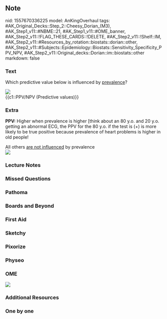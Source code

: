 ## Note
nid: 1557670336225
model: AnKingOverhaul
tags: #AK_Original_Decks::Step_2::Cheesy_Dorian_(M3), #AK_Step1_v11::#NBME::21, #AK_Step1_v11::#OME_banner, #AK_Step2_v11::!FLAG_THESE_CARDS::!DELETE, #AK_Step2_v11::!Shelf::IM, #AK_Step2_v11::#Resources_by_rotation::biostats::dorian::other, #AK_Step2_v11::#Subjects::Epidemiology::Biostats::Sensitivity_Specificity_PPV_NPV, #AK_Step2_v11::Original_decks::Dorian::im::biostats::other
markdown: false

### Text
Which predictive value below is influenced by <u>prevalence</u>?
<div>
  <img src="paste-4842820439375875.jpg">
  <div>
    {{c1::PPV/NPV (Predictive values)}}
  </div>
</div>

### Extra
<b>PPV:</b> Higher when prevalence is higher [think about an 80
y.o. and 20 y.o. getting an abnormal ECG, the PPV for the 80 y.o.
if the test is (+) is more likely to be true positive because
prevalence of heart problems is higher in old people!
<div>
  All others <u>are not influenced</u> by prevalence
</div>
<div><img src="paste-4842833324277761.jpg"></div>

### Lecture Notes


### Missed Questions


### Pathoma


### Boards and Beyond


### First Aid


### Sketchy


### Pixorize


### Physeo


### OME
<div class="ome-widget">
  <a href="https://onlinemeded.org?ref=anki"><img src=
  "_OME_AnkiFlashcards_General_4.png"></a>
</div>

### Additional Resources


### One by one

